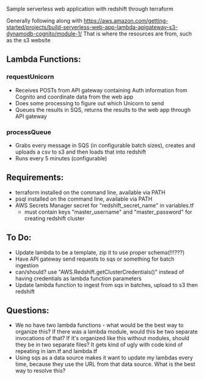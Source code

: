 Sample serverless web application with redshift through terraform

Generally following along with https://aws.amazon.com/getting-started/projects/build-serverless-web-app-lambda-apigateway-s3-dynamodb-cognito/module-1/
That is where the resources are from, such as the s3 website

## Lambda Functions:
### requestUnicorn
- Receives POSTs from API gateway containing Auth information from Cognito and coordinate data from the web app
- Does some processing to figure out which Unicorn to send
- Queues the results in SQS, returns the results to the web app through API gateway
### processQueue
- Grabs every message in SQS (in configurable batch sizes), creates and uploads a csv to s3 and then loads that into redshift
- Runs every 5 minutes (configurable)

## Requirements:
- terraform installed on the command line, available via PATH
- psql installed on the command line, available via PATH
- AWS Secrets Manager secret for "redshift_secret_name" in variables.tf
  - must contain keys "master_username" and "master_password" for creating redshift cluster

## To Do:
- Update lambda to be a template, zip it to use proper schema(!!!???)
- Have API gateway send requests to sqs or something for batch ingestion
- can/should? use "AWS.Redshift.getClusterCredentials()" instead of having credentials as lambda function parameters
- Update lambda function to ingest from sqs in batches, upload to s3 then redshift

## Questions:
- We no have two lambda functions - what would be the best way to organize this? If there was a lambda module, would this be two separate invocations of that? If it's organized like this without modules, should they be in two separate files? It gets kind of ugly with code kind of repeating in iam.tf and lambda.tf
- Using sqs as a data source makes it want to update my lambdas every time, because they use the URL from that data source. What is the best way to resolve this?
